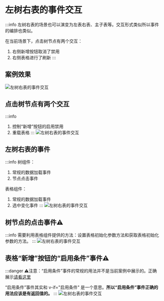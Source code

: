 <!--
 * @Description: 
 * @Author: (于智勇)zhiyong.yu@ytever.com
 * @Date: 2025-01-08 17:17:56
 * @LastEditors: (于智勇)zhiyong.yu@ytever.com
 * @LastEditTime: 2025-01-09 17:40:36
-->
# 左树右表的事件交互
:::info
左树右表的场景也可以演变为左表右表、主子表等。交互形式类似所以事件的编排也类似。

在当前场景下，点击树节点有两个交互：
1. 右侧新增按钮取消了禁用
2. 右侧表格进行了刷新
:::

## 案例效果
![左树右表的事件交互](http://www.e1024.top/drawing-bed/20250106/左树右表.gif)

## 点击树节点有两个交互
:::info
1. 控制“新增”按钮的启用禁用
2. 重载表格
:::
![左树右表的事件交互](http://www.e1024.top/drawing-bed/20250106/左树右表0.png)

## 左树右表的事件
:::info
树组件：
1. 常规的数据加载事件
2. 节点点击事件

表格组件：
1. 常规的数据加载事件
2. 选中变化事件
:::
![左树右表的事件交互](http://www.e1024.top/drawing-bed/20250106/左树右表1.png)

## 树节点的点击事件⚠️
:::info
需要利用表格组件提供的方法：设置表格初始化参数方法和获取表格初始化参数的方法。
:::
![左树右表的事件交互](http://www.e1024.top/drawing-bed/20250106/左树右表2.png)

## 表格“新增”按钮的“启用条件”事件⚠️
:::danger
⚠️注意：“启用条件”事件的常规的用法并不是当前案例中展示的。正确展示[请看这里](./“启用条件”事件该怎么用.md)

“启用条件”事件其实和 v-if="启用条件" 是一个意思。**所以“启用条件”事件正确的用法应该是有返回值的。**
:::
![左树右表的事件交互](http://www.e1024.top/drawing-bed/20250106/左树右表3.png)
